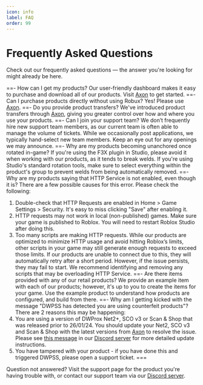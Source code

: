 ```yaml
---
icon: info
label: FAQ
order: 99
---
```

# Frequently Asked Questions

Check out our frequently asked questions — the answer you're looking for might already be here.

==- How can I get my products?
Our user-friendly dashboard makes it easy to purchase and download all of our products. Visit [Axon](https://axon.whitehill.group) to get started.
==- Can I purchase products directly without using Robux?
Yes! Please use [Axon](https://axon.whitehill.group).
==- Do you provide product transfers?
We've introduced product transfers through [Axon](https://axon.whitehill.group), giving you greater control over how and where you use your products.
==- Can I join your support team?
We don’t frequently hire new support team members, as our current team is often able to manage the volume of tickets. While we occasionally post applications, we typically hand-select new team members. Keep an eye out for any openings we may announce.
==- Why are my products becoming unanchored once rotated in-game?
If you're using the F3X plugin in Studio, please avoid it when working with our products, as it tends to break welds. If you're using Studio's standard rotation tools, make sure to select everything within the product's group to prevent welds from being automatically removed.
==- Why are my products saying that HTTP Service is not enabled, even though it is?
There are a few possible causes for this error. Please check the following:
1. Double-check that HTTP Requests are enabled in Home > Game Settings > Security. It's easy to miss clicking "Save" after enabling it.
2. HTTP requests may not work in local (non-published) games. Make sure your game is published to Roblox. You will need to restart Roblox Studio after doing this.
3. Too many scripts are making HTTP requests. While our products are optimized to minimize HTTP usage and avoid hitting Roblox’s limits, other scripts in your game may still generate enough requests to exceed those limits. If our products are unable to connect due to this, they will automatically retry after a short period. However, if the issue persists, they may fail to start. We recommend identifying and removing any scripts that may be overloading HTTP Service.
==- Are there items provided with any of our retail products?
We provide an example item with each of our products; however, it's up to you to create the items for your game. Use the example product to understand how products are configured, and build from there.
==- Why am I getting kicked with the message "DWPSS has detected you are using counterfeit products"?
There are 2 reasons this may be happening:
1. You are using a version of DWProx Net2+, SCO v3 or Scan & Shop that was released prior to 26/01/24. You should update your Net2, SCO v3 and Scan & Shop with the latest versions from [Axon](https://axon.whitehill.group) to resolve the issue. Please see [this message](https://discord.com/channels/616745092279173151/1169430086500491375/1200237894430892072) in our [Discord server](https://discord.whitehill.group/) for more detailed update instructions.
2. You have tampered with your product - if you have done this and triggered DWPSS, please open a support ticket.
===

Question not answered? Visit the support page for the product you're having trouble with, or contact our support team via our [Discord server](https://discord.whitehill.group/).